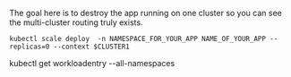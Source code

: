 The goal here is to destroy the app running on one cluster so you can see the multi-cluster routing truly exists.

```
kubectl scale deploy  -n NAMESPACE_FOR_YOUR_APP NAME_OF_YOUR_APP --replicas=0 --context $CLUSTER1
```

kubectl get workloadentry --all-namespaces